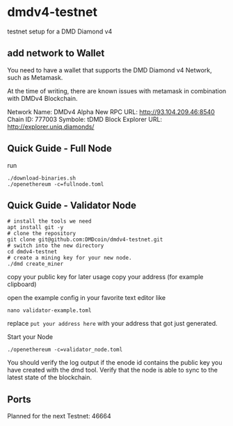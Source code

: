 # dmdv4-testnet
testnet setup for a DMD Diamond v4


## add network to Wallet

You need to have a wallet that supports the DMD Diamond v4 Network,
such as Metamask. 

At the time of writing, there are known issues with metamask in combination with DMDv4 Blockchain.

Network Name: DMDv4 Alpha
New RPC URL: http://93.104.209.46:8540
Chain ID: 777003
Symbole: tDMD
Block Explorer URL: http://explorer.uniq.diamonds/




## Quick Guide - Full Node

run 
```
./download-binaries.sh
./openethereum -c=fullnode.toml
```

## Quick Guide - Validator Node



```
# install the tools we need
apt install git -y
# clone the repository
git clone git@github.com:DMDcoin/dmdv4-testnet.git
# switch into the new directory
cd dmdv4-testnet
# create a mining key for your new node.
./dmd create_miner
```

copy your public key for later usage
copy your address (for example clipboard)

open the example config in your favorite text editor like
```
nano validator-example.toml
```

replace `put your address here` with your address that got just generated.

Start your Node
```
./openethereum -c=validator_node.toml
```

You should verify the log output if the enode id contains the public key you have created with the dmd tool.
Verify that the node is able to sync to the latest state of the blockchain.



## Ports

Planned for the next Testnet: 46664




